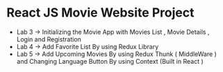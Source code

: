 # React JS Movie Website Project 
- Lab 3 -> Initializing the Movie App with Movies List , Movie Details , Login and Registration
- Lab 4 -> Add Favorite List By using Redux Library 
- Lab 5 -> Add Upcoming Movies By using Redux Thunk ( MiddleWare ) and Changing Language Button By using Context (Built in React )
